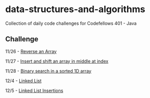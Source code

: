 # data-structures-and-algorithms
Collection of daily code challenges for Codefellows 401 - Java

## Challenge
11/26 - [Reverse an Array](assets/challenge_readmes/ArrayReverse.md)

11/27 - [Insert and shift an array in middle at index](assets/challenge_readmes/ArrayShift.md)

11/28 - [Binary search in a sorted 1D array](assets/challenge_readmes/BinarySearch.md)

12/4 - [Linked List](assets/challenge_readmes/LinkedList.md)

12/5 - [Linked List Insertions](assets/challenge_readmes/LinkedListInsertion.md)



